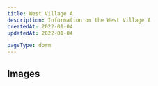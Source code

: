 ```yaml
---
title: West Village A
description: Information on the West Village A
createdAt: 2022-01-04
updatedAt: 2022-01-04

pageType: dorm
---
```




## Images

<Expandable title="Videos" icon="video" variant="gray">
  <div className="grid grid-cols-1 gap-base">
    <div>
      <YoutubeEmbed videoId="QMInG6S9OE0" />
    </div>
    <div>
      <YoutubeEmbed videoId="5qQtFco5uH0" />
    </div>
    <div>
      <YoutubeEmbed videoId="N4ukmUFR_bo" />
    </div>
  </div>
</Expandable>

